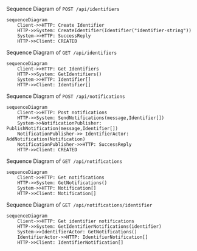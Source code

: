 Sequence Diagram of `POST /api/identifiers`

```mermaid
sequenceDiagram
    Client->>HTTP: Create Identifier 
    HTTP->>System: CreateIdentifier(Identifier("identifier-string"))
    System->>HTTP: SuccessReply
    HTTP->>Client: CREATED
 ```

Sequence Diagram of `GET /api/identifiers`

```mermaid
sequenceDiagram
    Client->>HTTP: Get Identifiers 
    HTTP->>System: GetIdentifiers()
    System->>HTTP: Identifier[]
    HTTP->>Client: Identifier[]
 ```

Sequence Diagram of `POST /api/notifications`

```mermaid
sequenceDiagram
    Client->>HTTP: Post notifications 
    HTTP->>System: SendNotifications(message,Identifier[])
    System->>NotificationPublisher: PublishNotification(message,Identifier[])
    NotificationPublisher->> IdentifierActor: AddNotification(Notification)
    NotificationPublisher->>HTTP: SuccessReply  
    HTTP->>Client: CREATED
 ```


Sequence Diagram of `GET /api/notifications`

```mermaid
sequenceDiagram
    Client->>HTTP: Get notifications 
    HTTP->>System: GetNotifications()
    System->>HTTP: Notification[]
    HTTP->>Client: Notification[]
 ```




Sequence Diagram of `GET /api/notifications/identifier`

```mermaid
sequenceDiagram
    Client->>HTTP: Get identifier notifications 
    HTTP->>System: GetIdentifierNotifications(identifier)
    System->>IdentifierActor: GetNotifications()
    IdentifierActor->>HTTP: IdentifierNotification[]
    HTTP->>Client: IdentifierNotification[]
 ```